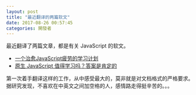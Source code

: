 ```yaml
---
layout: post
title: "最近翻译的两篇软文"
date: 2017-08-26 00:57:45
categories: 開發者
---
```

最近翻译了两篇文章，都是有关 JavaScript 的软文。

+ [一个治愈JavaScript疲劳的学习计划](http://www.zcfy.cc/article/a-study-plan-to-cure-javascript-fatigue-freecodecamp-3968.html)
+ [原生 JavaScript 值得学习吗？答案是肯定的]()

<!-- more -->
第一次着手翻译这样的工作，从中感受最大的，莫非就是对文档格式的严格要求。据研究发现，不喜欢在中英文之间加空格的人，感情路走得挺辛苦的。。。

